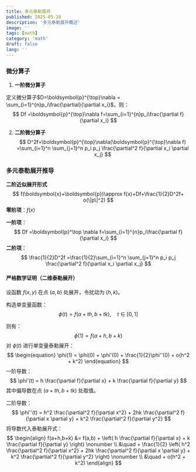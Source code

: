 ```yaml
---
title: 多元泰勒展开
published: 2025-05-20
description: '多元泰勒展开概述'
image: ''
tags: [math]
category: 'math'
draft: false 
lang: ''
---
```

### 微分算子

1.  **一阶微分算子**

   定义微分算子$D=\boldsymbol{p}^{\top}\nabla = \sum_{i=1}^{n}p_i\frac{\partial}{\partial x_i}$，则：
   $$
   Df =\boldsymbol{p}^{\top}\nabla f=\sum_{i=1}^{n}p_i\frac{\partial f}{\partial x_i}
   $$
   

2.  **二阶微分算子**
   $$
   D^2f=\boldsymbol{p}^{\top}\nabla(\boldsymbol{p}^{\top}\nabla f) =\sum_{i=1}^n \sum_{j=1}^n p_i p_j \frac{\partial^2 f}{\partial x_i \partial x_j}
   $$
   

### 多元泰勒展开推导

**二阶近似展开形式**
$$
f(\boldsymbol{x}+\boldsymbol{p})\approx f(x)+Df+\frac{1}{2}D^2f+ o(\|p\|^2)
$$
**零阶项**：$f(x)$

**一阶项**：
$$
Df =\boldsymbol{p}^\top \nabla f=\sum_{i=1}^{n}p_i\frac{\partial f}{\partial x_i}
$$
**二阶项**：
$$
\frac{1}{2}D^2f =\frac{1}{2}\sum_{i=1}^n \sum_{j=1}^n p_i p_j \frac{\partial^2 f}{\partial x_i \partial x_j}
$$


#### 严格数学证明（二维泰勒展开）

设函数 $f(x,y)$ 在点 $(a,b)$ 处展开，令扰动为 $(h,k)$。

构造单变量函数： $$ \phi(t) = f(a + th, b + tk), \quad t \in [0,1] $$

则有：
$$
 \phi(1) = f(a+h, b+k) 
$$
 对 $\phi(t)$ 进行单变量泰勒展开：
$$
\begin{equation}
\phi(1) = \phi(0) + \phi'(0) + \frac{1}{2}\phi''(0) + o(h^2 + k^2)
\end{equation}
$$
一阶导数：
$$
\phi'(t) = h \frac{\partial f}{\partial x} + k \frac{\partial f}{\partial y}
$$
其中偏导数在点 $(a+th, b+tk)$ 处取值。

二阶导数：
$$
\phi''(t) = h^2 \frac{\partial^2 f}{\partial x^2} + 2hk \frac{\partial^2 f}{\partial x \partial y} + k^2 \frac{\partial^2 f}{\partial y^2}
$$
将导数代入泰勒展开式：
$$
\begin{align} f(a+h,b+k) &= f(a,b) + \left( h \frac{\partial f}{\partial x} + k \frac{\partial f}{\partial y} \right) \nonumber \\ &\quad + \frac{1}{2} \left( h^2 \frac{\partial^2 f}{\partial x^2} + 2hk \frac{\partial^2 f}{\partial x \partial y} + k^2 \frac{\partial^2 f}{\partial y^2} \right) \nonumber \\ &\quad + o(h^2 + k^2) \end{align}
$$

